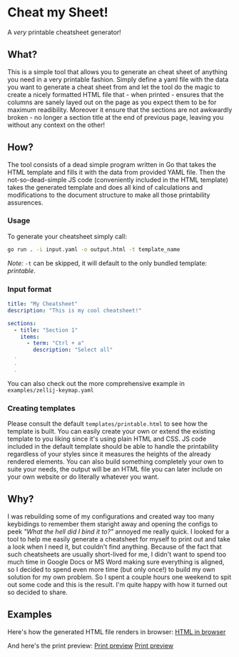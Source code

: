 # Cheat my Sheet!

A _very_ printable cheatsheet generator!

## What?

This is a simple tool that allows you to generate an cheat sheet of anything
you need in a very printable fashion. Simply define a yaml file with the data
you want to generate a cheat sheet from and let the tool do the magic to create
a nicely formatted HTML file that - when printed - ensures that the columns are
sanely layed out on the page as you expect them to be for maximum readibility.
Moreover it ensure that the sections are not awkwardly broken - no longer a
section title at the end of previous page, leaving you without any context on
the other!

## How?

The tool consists of a dead simple program written in Go that takes the HTML
template and fills it with the data from provided YAML file. Then the
not-so-dead-simple JS code (conveniently included in the HTML template) takes
the generated template and does all kind of calculations and modifications to
the document structure to make all those printability assurences.

### Usage

To generate your cheatsheet simply call:

```bash
go run . -i input.yaml -o output.html -t template_name
```

_Note:_ `-t` can be skipped, it will default to the only bundled template:
_printable_.

### Input format

```yaml
title: "My Cheatsheet"
description: "This is my cool cheatsheet!"

sections:
  - title: "Section 1"
    items:
      - term: "Ctrl + a"
        description: "Select all"
  .
  .
  .
```

You can also check out the more comprehensive example in
`examples/zellij-keymap.yaml`

### Creating templates

Please consult the default `templates/printable.html` to see how the template is
built. You can easily create your own or extend the existing template to you
liking since it's using plain HTML and CSS. JS code included in the default
template should be able to handle the printability regardless of your styles
since it measures the heights of the already rendered elements. You can also
build something completely your own to suite your needs, the output will be an
HTML file you can later include on your own website or do literally whatever you
want.

## Why?

I was rebuilding some of my configurations and created way too many keybidings
to remember them staright away and opening the configs to peek _"What the hell
did I bind it to?"_ annoyed me really quick. I looked for a tool to help me
easily generate a cheatsheet for myself to print out and take a look when I need
it, but couldn't find anything. Because of the fact that such cheatsheets are
usually short-lived for me, I didn't want to spend too much time in Google Docs
or MS Word making sure everything is aligned, so I decided to spend even more
time (but only once!) to build my own solution for my own problem. So I spent a
couple hours one weekend to spit out some code and this is the result. I'm quite
happy with how it turned out so decided to share.

## Examples 

Here's how the generated HTML file renders in browser:
[HTML in browser](img/browser.png)

And here's the print preview: 
[Print preview](img/print-1.png)
[Print preview](img/print-2.png)
